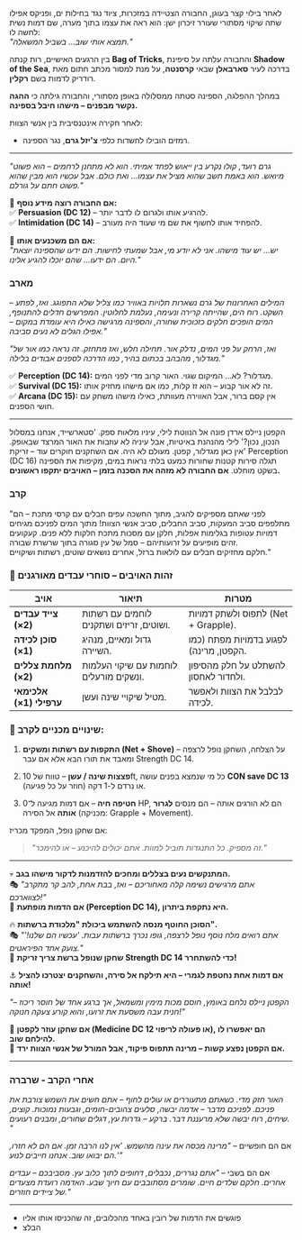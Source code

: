 לאחר בילוי קצר בעוגן, החבורה הצטיידה במזכרות, ציוד נגד בחילות ים, ופניקס אפילו שתה שיקוי מסתורי שעורר זיכרון ישן: הוא ראה את עצמו בתוך מערה, שם דמות נשית לחשה לו:  
_"תמצא אותי שוב… בשביל המשאלה."_

בין הרגעים האישיים, רות קנתה **Bag of Tricks**, והחבורה עלתה על סיפינת **Shadow of the Sea**, בדרכה לעיר **סארבאלן** שבאי **קרסנטה**, על מנת למסור מכתב חתום מאת רודריק לדמות בשם **רקלין**.

במהלך ההפלגה, הספינה סטתה ממסלולה באופן מסתורי, והחבורה גילתה כי **ההגה נקשר מבפנים – מישהו חיבל בספינה.**

לאחר חקירה אינטנסיבית בין אנשי הצוות:

- רמזים הובילו לחשדות כלפי **צ'יזל גרם**, נגר הספינה.

____
_"גרם רועד, קולו נקרע בין ייאוש לפחד אמיתי. הוא לא מתחנן לרחמים – הוא פשוט מיואש. הוא באמת חשב שהוא מציל את עצמו… ואת כולם. אבל עכשיו הוא מבין שהוא פשוט חתם על גורלם."_

📌 **אם החבורה רוצה מידע נוסף:**  
✅ **Persuasion (DC 12)** – להרגיע אותו ולגרום לו לדבר יותר.  
✅ **Intimidation (DC 14)** – להפחיד אותו לחשוף את שם מי שעוד היה מעורב.

🔹 **אם הם משכנעים אותו:**  
_"יש… יש עוד מישהו. אני לא יודע מי, אבל שמעתי לחישות. הם ידעו שהספינה יוצאת היום. הם ידעו… שהם יוכלו להגיע אלינו."_

### מארב
_המילים האחרונות של גרם נשארות תלויות באוויר כמו צליל שלא התפוגג. ואז, לפתע – השקט. רוח הים, שהייתה קרירה ונעימה, נעלמת לחלוטין. המפרשים חדלים להתנופף, המים הופכים חלקים כזכוכית שחורה, והספינה מרגישה כאילו היא עומדת במקום – אפילו הגלים לא נעים סביבה."_

_"ואז, הרחק על פני המים, נדלק אור. תחילה חלש, ואז מתחזק. זה נראה כמו אור של מגדלור, מהבהב בכתום בהיר, כמו הדרכה לספנים אבודים בלילה."_

✅ **Perception (DC 14):** מגדלור? לא… המיקום שגוי. האור קרוב מדי לפני המים.  
✅ **Survival (DC 15):** זה לא אור קבוע – הוא זז קלות, כמו אם מישהו מחזיק אותו.  
✅ **Arcana (DC 15):** אין קסם ברור, אבל האווירה מעוותת, כאילו מישהו משחק עם חושי הספנים.

___
הקפטן ניילס ארדן פונה אל הנווטת לילי, עיניו מלאות ספק. 'סטארשייד, אנחנו במסלול הנכון, נכון?' לילי מהנהנת באיטיות, אבל עיניה לא עוזבות את האור המרצד שבאופק. 'אין כאן מגדלור, קפטן. מעולם לא היה.
אם השחקנים חוקרים עוד – זריקת Perception (DC 16) תגלה סירות קטנות שחורות כמעט בלתי נראות במים, מקיפות את הספינה בשקט מוחלט.
**אם החבורה לא מזהה את הסכנה בזמן – האויבים יתקפו ראשונים.**


### קרב
"לפני שאתם מספיקים להגיב, מתוך החשכה עפים חבלים עם קרסי מתכת – הם מתלפפים סביב המעקות, סביב החבלים, סביב אנשי הצוות! מתוך המים לפניכם מגיחים דמויות עטופות בגלימות אפלות, חלקן עם מסכות מתכת חלקות ללא פנים. קעקועים זהים מופיעים על זרועותיהם – סמל של עין סגורה בתוך שרשרת שבורה.  
חלקם מחזיקים חבלים עם לולאות ברזל, אחרים נושאים שוטים, רשתות ושיקויים."

### 👥 **זהות האויבים – סוחרי עבדים מאורגנים**

| אויב                    | תיאור                                   | מטרות                                  |
| ----------------------- | --------------------------------------- | -------------------------------------- |
| **צייד עבדים (2×)**     | לוחמים עם רשתות ושוטים, זריזים ושתקנים. | לתפוס ולשתק דמויות (Net + Grapple).    |
| **סוכן לכידה (1×)**     | גדול ומאיים, מנהיג השיירה.              | לפגוע בדמויות מפתח (כמו הקפטן, מרינה). |
| **מלחמת צללים (2×)**    | לוחמות עם שיקוי העלמות ונשקים מורעלים.  | להשתלט על חלק מהסיפון ולחדור לאחסון.   |
| **אלכימאי ערפילי (1×)** | מטיל שיקויי שינה ועשן.                  | לבלבל את הצוות ולאפשר לכידה.           |

### 🎯 **שינויים מכניים לקרב:**

1. **התקפות עם רשתות ומשקים (Net + Shove)** – על הצלחה, השחקן נופל לרצפה ומאבד את תורו הבא אלא אם עבר Strength DC 14.
    
2. **פצצות שינה / עשן** – טווח של 10ft, כל מי שנמצא בפנים עושה **CON save DC 13** או נרדם ל-1 דקה (חוזר על כל פגיעה).
    
3. **חטיפה חיה** – אם דמות מגיעה ל־0 HP, הם לא הורגים אותה – הם מנסים **לגרור אותה** אל הסירה (מכניקה: Grapple + Movement).

אם שחקן נופל, המפקד מכריז:

> _"זה מספיק. כל התנגדות תוביל למוות. אתם יכולים להיכנע – או להימכר."_


___
💀 **המתנקשים נעים בצללים ומחכים להזדמנות לדקור מישהו בגב.**  
🎭 _"אתם מרגישים נשימה קלה מאחוריכם – ואז, בבת אחת, להב קר מתקרב לצווארכם!"_  
🔹 **אם הדמות מופתעת (Perception DC 14), היא נתקפת ביתרון.**

🔥 **הסוכן החוטף מנסה להשתמש ביכולת "מלכודת ברשתות".**  
🎭 _"אתם רואים מלח נוסף נופל לרצפה, גופו נכרך ברשתות עבות. 'עכשיו הם שלנו!' צועק אחד הפיראטים."_  
🔹 **שחקן שנופל ברשת צריך זריקת Strength DC 14 כדי להשתחרר!**

⚓ **אם דמות אחת נחטפת לגמרי – היא תילקח אל סירה, והשחקנים יצטרכו להציל אותה!**

_"הקפטן ניילס נלחם באומץ, חוסם מכות מימין ומשמאל, אך ברגע אחד של חוסר ריכוז – חנית עבה משסעת את זרועו, והוא קורע צעקה חנוקה!"_

🔹 **אם שחקן עוזר לקפטן (Medicine DC 12 או פעולה לריפוי), הם יאפשרו לו להילחם שוב.**  
🔹 **אם הקפטן נפצע קשות – מרינה תתפוס פיקוד, אבל המורל של אנשי הצוות ירד.**

___
### אחרי הקרב - שרברה

_האור חזק מדי. כשאתם מתעוררים או עולים לחוף – אתם חשים את השמש צורבת את פניכם. לפניכם מדבר – אדמה יבשה, סלעים צהובים-חומים, וגבעות נמוכות. קוצים, שיחים, רוח יבשה שלא מרעננת דבר. ברקע – גדרות עץ, דגלים שחורים, ומבנים רעועים. "_

אם הם חופשיים – _"מרינה מכסה את עינה מהשמש. 'אין לנו הרבה זמן. אם הם לא חזרו, הם יבואו שוב. אנחנו חייבים לנוע.'"_

אם הם בשבי – _"אתם נגררים, נכבלים, דחופים לתוך כלוב עץ. מסביבכם – עבדים אחרים. חלקם שלדים חיים. שומרים מסתובבים עם חיוך שבע. האדמה רועדת מצעדים של ציידים חוזרים."_

---
* פוגשים את הדמות של רובין באחד מהכלובים, זה שהכניסו אותו אליו
* הבלצ